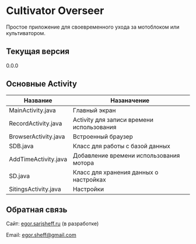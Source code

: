 # Cultivator Overseer
Простое приложение для своевременного ухода за мотоблоком или культиватором.
## Текущая версия
0.0.0
## Основные Activity
Название          | Назаначение
------------------|------------
MainActivity.java | Главный экран
RecordActivity.java| Activity для записи времени использования
BrowserActivity.java| Встроенный браузер
SDB.java          | Класс для работы с базой данных
AddTimeActivity.java| Добавление времени использования мотора
SD.java           | Класс для хранения данных о настройках
SitingsActivity.java| Настройки
## Обратная связь
Сайт: [egor.sarjsheff.ru](http://egor.sarjsheff.ru) (в разработке)<p>
Email: egor.sheff@gmail.com
